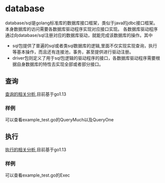 # database
database/sql是golang标准库的数据库接口框架，类似于java的jdbc接口框架。本身数据库的访问需要各数据库驱动程序实现对应接口实现。
各数据库驱动程序通过向database/sql注册对应的数据库驱动，就能完成该数据库的操作。其中
+ sql包提供了普遍的sql或者类sql数据库的逻辑,里面不仅实现实现查询，执行等基本操作，而且还有连接池，事务，甚至提供进行驱动注册。
+ driver包则定义了用于sql包逻辑的驱动程序的接口，各数据库驱动程序需要根据自身数据库的特性去实现全部或者部分接口。

## 查询
[查询的相关分析](Query/readme.md),目前基于go1.13

### 样例
可以查看example_test.go的QueryMuch以及QueryOne

## 执行

[执行的相关分析](Exec/readme.md),目前基于go1.13

### 样例

可以查看example_test.go的Exec